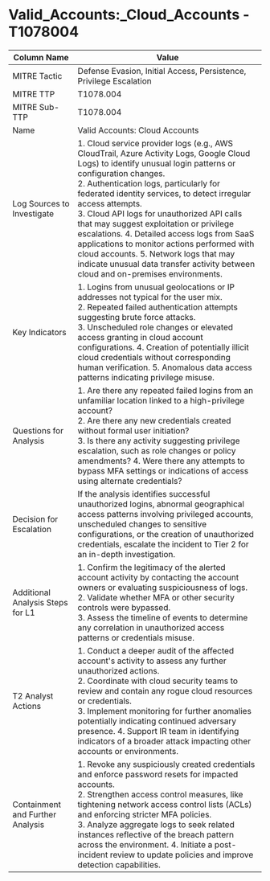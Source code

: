 # Valid_Accounts:_Cloud_Accounts - T1078004

| Column Name | Value |
|-------------|-------|
| MITRE Tactic | Defense Evasion, Initial Access, Persistence, Privilege Escalation |
| MITRE TTP | T1078.004 |
| MITRE Sub-TTP | T1078.004 |
| Name | Valid Accounts: Cloud Accounts |
| Log Sources to Investigate | 1. Cloud service provider logs (e.g., AWS CloudTrail, Azure Activity Logs, Google Cloud Logs) to identify unusual login patterns or configuration changes.<br>2. Authentication logs, particularly for federated identity services, to detect irregular access attempts.<br>3. Cloud API logs for unauthorized API calls that may suggest exploitation or privilege escalations. 4. Detailed access logs from SaaS applications to monitor actions performed with cloud accounts. 5. Network logs that may indicate unusual data transfer activity between cloud and on-premises environments. |
| Key Indicators | 1. Logins from unusual geolocations or IP addresses not typical for the user mix.<br>2. Repeated failed authentication attempts suggesting brute force attacks.<br>3. Unscheduled role changes or elevated access granting in cloud account configurations. 4. Creation of potentially illicit cloud credentials without corresponding human verification. 5. Anomalous data access patterns indicating privilege misuse. |
| Questions for Analysis | 1. Are there any repeated failed logins from an unfamiliar location linked to a high-privilege account?<br>2. Are there any new credentials created without formal user initiation?<br>3. Is there any activity suggesting privilege escalation, such as role changes or policy amendments? 4. Were there any attempts to bypass MFA settings or indications of access using alternate credentials? |
| Decision for Escalation | If the analysis identifies successful unauthorized logins, abnormal geographical access patterns involving privileged accounts, unscheduled changes to sensitive configurations, or the creation of unauthorized credentials, escalate the incident to Tier 2 for an in-depth investigation. |
| Additional Analysis Steps for L1 | 1. Confirm the legitimacy of the alerted account activity by contacting the account owners or evaluating suspiciousness of logs.<br>2. Validate whether MFA or other security controls were bypassed.<br>3. Assess the timeline of events to determine any correlation in unauthorized access patterns or credentials misuse. |
| T2 Analyst Actions | 1. Conduct a deeper audit of the affected account's activity to assess any further unauthorized actions.<br>2. Coordinate with cloud security teams to review and contain any rogue cloud resources or credentials.<br>3. Implement monitoring for further anomalies potentially indicating continued adversary presence. 4. Support IR team in identifying indicators of a broader attack impacting other accounts or environments. |
| Containment and Further Analysis | 1. Revoke any suspiciously created credentials and enforce password resets for impacted accounts.<br>2. Strengthen access control measures, like tightening network access control lists (ACLs) and enforcing stricter MFA policies.<br>3. Analyze aggregate logs to seek related instances reflective of the breach pattern across the environment. 4. Initiate a post-incident review to update policies and improve detection capabilities. |

